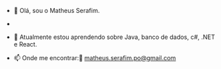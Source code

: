- 👋 Olá, sou o Matheus Serafim.
- 
- 🌱 Atualmente estou aprendendo sobre Java, banco de dados, c#, .NET e React.

- 📫 Onde me encontrar::e-mail: matheus.serafim.po@gmail.com

<!---
sserafimatheus/sserafimatheus is a ✨ special ✨ repository because its `README.md` (this file) appears on your GitHub profile.
You can click the Preview link to take a look at your changes.
--->
